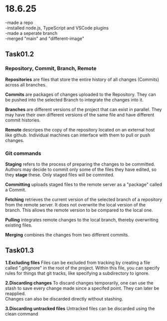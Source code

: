 # 18.6.25

-made a repo  
-installed node.js, TypeScript and VSCode plugins  
-made a seperate branch  
-merged "main" and "different-image"

## Task01.2

### Repository, Commit, Branch, Remote
**Repositories** are files that store the entire history of all changes (Commits) across all branches.  

**Commits** are packages of changes uploaded to the Repository. They can be pushed into the selected Branch to integrate the changes into it.  

**Branches** are different versions of the project that can exist in parallel. They may have their own different versions of the same file and have different commit histories.  

**Remote** descripes the copy of the repository located on an external host like github. Individual machines can interface with them to pull or push changes.

### Git commands
**Staging** refers to the process of preparing the changes to be committed. Authors may decide to commit only some of the files they have edited, so they **stage** these. Only staged files will be commited.  

**Committing** uploads staged files to the remote server as a "package" called a Commit.  

**Fetching** retrieves the current version of the selected branch of a repository from the remote server. It does not overwrite the local version of the branch. This allows the remote version to be compared to the local one.  

**Pulling** integrates remote changes to the local branch, thereby overwriting existing files.  

**Merging** combines the changes from two different commits.

## Task01.3

**1.Excluding files**
Files can be excluded from tracking by creating a file called ".gitignore" in the root of the project. Within this file, you can specify rules for things that git tracks, like specifying a subdirectory to ignore.

**2.Discarding changes**
To discard changes temporarily, one can use the stash to save every change made since a specifed point. They can later be reapplied.  
Changes can also be discarded directly without stashing.

**3.Discarding untracked files**
Untracked files can be discarded using the clean command